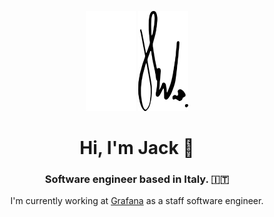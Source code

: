 <p align="center">
<img width="80px" src="./jbw-dark.svg#gh-dark-mode-only" />
<img width="80px" src="./jbw-light.svg#gh-light-mode-only" /> 
</p>

<h1 align="center">Hi, I'm Jack 👋</h1>
<h3 align="center">Software engineer based in Italy. 🇮🇹</h3>

<p align="center">I'm currently working at <a href="https://grafana.com">Grafana</a> as a staff software engineer.</p>

